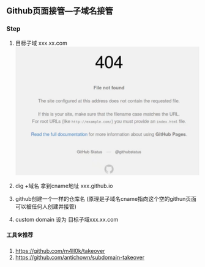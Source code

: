 ## Github页面接管—子域名接管
### Step
1. 目标子域 xxx.xx.com
![github404](../media/github404.jpg)
2. dig +域名 拿到cname地址
xxx.github.io

3. github创建一个一样的仓库名
(原理是子域名cname指向这个空的githun页面可以被任何人创建并接管)

4. custom domain 设为 目标子域xxx.xx.com

#### 工具🛠️推荐
1. https://github.com/m4ll0k/takeover
2. https://github.com/antichown/subdomain-takeover
